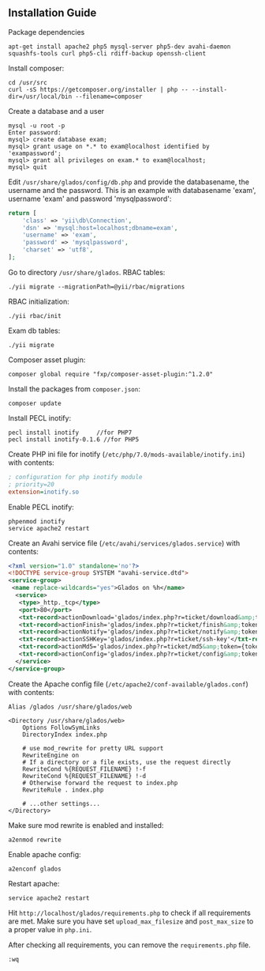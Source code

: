## Installation Guide

Package dependencies

```shell
apt-get install apache2 php5 mysql-server php5-dev avahi-daemon squashfs-tools curl php5-cli rdiff-backup openssh-client
```

Install composer:

```shell
cd /usr/src
curl -sS https://getcomposer.org/installer | php -- --install-dir=/usr/local/bin --filename=composer
```

Create a database and a user

```shell
mysql -u root -p
Enter password:
mysql> create database exam;
mysql> grant usage on *.* to exam@localhost identified by 'exampassword';
mysql> grant all privileges on exam.* to exam@localhost;
mysql> quit
```

Edit `/usr/share/glados/config/db.php` and provide the databasename, the username and the password. This is an example with databasename 'exam', username 'exam' and password 'mysqlpassword':

```php
return [
    'class' => 'yii\db\Connection',
    'dsn' => 'mysql:host=localhost;dbname=exam',
    'username' => 'exam',
    'password' => 'mysqlpassword',
    'charset' => 'utf8',
];
```

Go to directory `/usr/share/glados`.
RBAC tables:
```shell
./yii migrate --migrationPath=@yii/rbac/migrations
```

RBAC initialization:
```shell
./yii rbac/init
```

Exam db tables:
```shell
./yii migrate
```

Composer asset plugin:
```shell
composer global require "fxp/composer-asset-plugin:^1.2.0"
```

Install the packages from `composer.json`:
```shell
composer update
```

Install PECL inotify:
```shell
pecl install inotify     //for PHP7
pecl install inotify-0.1.6 //for PHP5
```

Create PHP ini file for inotify (`/etc/php/7.0/mods-available/inotify.ini`) with contents:
```ini
; configuration for php inotify module
; priority=20
extension=inotify.so
```

Enable PECL inotify:
```shell
phpenmod inotify
service apache2 restart
```

Create an Avahi service file (`/etc/avahi/services/glados.service`) with contents:
```xml
<?xml version="1.0" standalone='no'?>
<!DOCTYPE service-group SYSTEM "avahi-service.dtd">
<service-group>
 <name replace-wildcards="yes">Glados on %h</name>
  <service>
   <type>_http._tcp</type>
   <port>80</port>
   <txt-record>actionDownload='glados/index.php?r=ticket/download&amp;token={token}'</txt-record>
   <txt-record>actionFinish='glados/index.php?r=ticket/finish&amp;token={token}'</txt-record>
   <txt-record>actionNotify='glados/index.php?r=ticket/notify&amp;token={token}&amp;state={state}'</txt-record>
   <txt-record>actionSSHKey='glados/index.php?r=ticket/ssh-key'</txt-record>
   <txt-record>actionMd5='glados/index.php?r=ticket/md5&amp;token={token}'</txt-record>
   <txt-record>actionConfig='glados/index.php?r=ticket/config&amp;token={token}'</txt-record>
  </service>
</service-group>
```

Create the Apache config file (`/etc/apache2/conf-available/glados.conf`) with contents:
```
Alias /glados /usr/share/glados/web

<Directory /usr/share/glados/web>
    Options FollowSymLinks
    DirectoryIndex index.php

    # use mod_rewrite for pretty URL support
    RewriteEngine on
    # If a directory or a file exists, use the request directly
    RewriteCond %{REQUEST_FILENAME} !-f
    RewriteCond %{REQUEST_FILENAME} !-d
    # Otherwise forward the request to index.php
    RewriteRule . index.php

    # ...other settings...
</Directory>
```

Make sure mod rewrite is enabled and installed:

```shell
a2enmod rewrite
```

Enable apache config:
```shell
a2enconf glados
```

Restart apache:
```shell
service apache2 restart
```

Hit `http://localhost/glados/requirements.php` to check if all requirements are met. Make sure you have set `upload_max_filesize` and `post_max_size` to a proper value in `php.ini`.

After checking all requirements, you can remove the `requirements.php` file.

```shell
:wq
```
